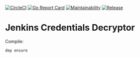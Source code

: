 [![CircleCI](https://circleci.com/gh/hoto/jenkins-credentials-decryptor/tree/master.svg?style=svg)](https://circleci.com/gh/hoto/jenkins-credentials-decryptor/tree/master)
[![Go Report Card](https://goreportcard.com/badge/github.com/hoto/jenkins-credentials-decryptor)](https://goreportcard.com/report/github.com/hoto/jenkins-credentials-decryptor)
[![Maintainability](https://api.codeclimate.com/v1/badges/27f61a82b9a5589f1a07/maintainability)](https://codeclimate.com/github/hoto/jenkins-credentials-decryptor/maintainability)
[![Release](https://img.shields.io/github/release/hoto/jenkins-credentials-decryptor.svg?style=flat-square)](https://github.com/hoto/jenkins-credentials-decryptor/releases/latest)
# Jenkins Credentials Decryptor


Compile:

    dep ensure

